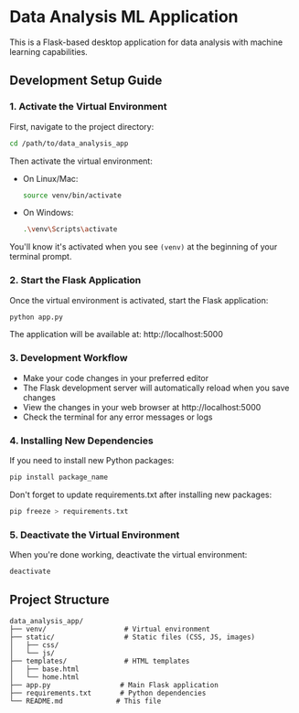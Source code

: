 # Data Analysis ML Application

This is a Flask-based desktop application for data analysis with machine learning capabilities.

## Development Setup Guide

### 1. Activate the Virtual Environment

First, navigate to the project directory:
```bash
cd /path/to/data_analysis_app
```

Then activate the virtual environment:
- On Linux/Mac:
  ```bash
  source venv/bin/activate
  ```
- On Windows:
  ```bash
  .\venv\Scripts\activate
  ```

You'll know it's activated when you see `(venv)` at the beginning of your terminal prompt.

### 2. Start the Flask Application

Once the virtual environment is activated, start the Flask application:
```bash
python app.py
```

The application will be available at: http://localhost:5000

### 3. Development Workflow

- Make your code changes in your preferred editor
- The Flask development server will automatically reload when you save changes
- View the changes in your web browser at http://localhost:5000
- Check the terminal for any error messages or logs

### 4. Installing New Dependencies

If you need to install new Python packages:
```bash
pip install package_name
```

Don't forget to update requirements.txt after installing new packages:
```bash
pip freeze > requirements.txt
```

### 5. Deactivate the Virtual Environment

When you're done working, deactivate the virtual environment:
```bash
deactivate
```

## Project Structure

```
data_analysis_app/
├── venv/                   # Virtual environment
├── static/                 # Static files (CSS, JS, images)
│   ├── css/
│   └── js/
├── templates/              # HTML templates
│   ├── base.html
│   └── home.html
├── app.py                 # Main Flask application
├── requirements.txt       # Python dependencies
└── README.md             # This file
```
